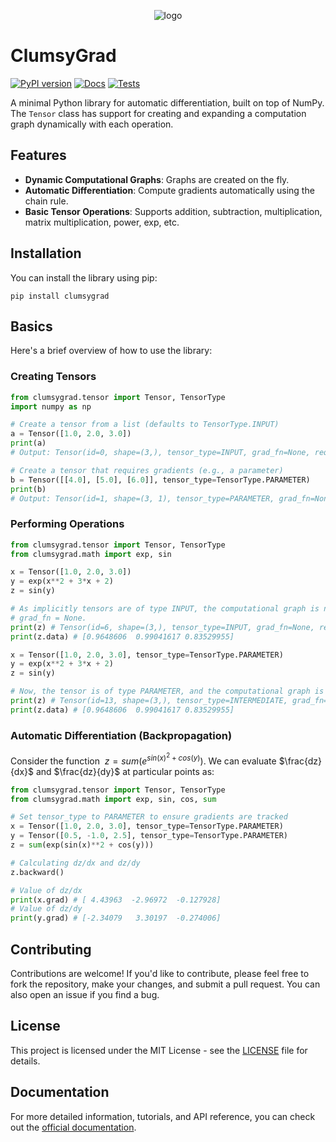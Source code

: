

<p align="center">
  <img src="./logo.png" alt="logo">
</p>

# ClumsyGrad

[![PyPI version](https://badge.fury.io/py/clumsygrad.svg)](https://badge.fury.io/py/clumsygrad)
[![Docs](https://readthedocs.org/projects/clumsygrad/badge/?version=latest)](https://clumsygrad.readthedocs.io/en/latest/)
[![Tests](https://github.com/Sayan-001/ClumsyGrad/actions/workflows/tests.yml/badge.svg)](https://github.com/Sayan-001/ClumsyGrad/actions/workflows/tests.yml)

A minimal Python library for automatic differentiation, built on top of NumPy. The `Tensor` class has support for creating and expanding a computation graph dynamically with each operation.

## Features

- **Dynamic Computational Graphs**: Graphs are created on the fly.
- **Automatic Differentiation**: Compute gradients automatically using the chain rule.
- **Basic Tensor Operations**: Supports addition, subtraction, multiplication, matrix multiplication, power, exp, etc.

## Installation

You can install the library using pip:

```shell
pip install clumsygrad
```

## Basics

Here's a brief overview of how to use the library:

### Creating Tensors

```python
from clumsygrad.tensor import Tensor, TensorType
import numpy as np

# Create a tensor from a list (defaults to TensorType.INPUT)
a = Tensor([1.0, 2.0, 3.0])
print(a)
# Output: Tensor(id=0, shape=(3,), tensor_type=INPUT, grad_fn=None, requires_grad=False)

# Create a tensor that requires gradients (e.g., a parameter)
b = Tensor([[4.0], [5.0], [6.0]], tensor_type=TensorType.PARAMETER)
print(b)
# Output: Tensor(id=1, shape=(3, 1), tensor_type=PARAMETER, grad_fn=None, requires_grad=True)
```

### Performing Operations

```python
from clumsygrad.tensor import Tensor, TensorType
from clumsygrad.math import exp, sin

x = Tensor([1.0, 2.0, 3.0])
y = exp(x**2 + 3*x + 2)
z = sin(y)

# As implicitly tensors are of type INPUT, the computational graph is not built, signified by
# grad_fn = None.
print(z) # Tensor(id=6, shape=(3,), tensor_type=INPUT, grad_fn=None, requires_grad=False)
print(z.data) # [0.9648606  0.99041617 0.83529955]

x = Tensor([1.0, 2.0, 3.0], tensor_type=TensorType.PARAMETER)
y = exp(x**2 + 3*x + 2)
z = sin(y)

# Now, the tensor is of type PARAMETER, and the computational graph is built.
print(z) # Tensor(id=13, shape=(3,), tensor_type=INTERMEDIATE, grad_fn=sin_backward, requires_grad=True)
print(z.data) # [0.9648606  0.99041617 0.83529955]
```

### Automatic Differentiation (Backpropagation)

Consider the function $~z = sum(e^{sin(x)^2 + cos(y)})$. We can evaluate $\frac{dz}{dx}$ and $\frac{dz}{dy}$ at particular points as:

```python
from clumsygrad.tensor import Tensor, TensorType
from clumsygrad.math import exp, sin, cos, sum

# Set tensor_type to PARAMETER to ensure gradients are tracked
x = Tensor([1.0, 2.0, 3.0], tensor_type=TensorType.PARAMETER)
y = Tensor([0.5, -1.0, 2.5], tensor_type=TensorType.PARAMETER)
z = sum(exp(sin(x)**2 + cos(y)))

# Calculating dz/dx and dz/dy
z.backward()

# Value of dz/dx
print(x.grad) # [ 4.43963  -2.96972  -0.127928]
# Value of dz/dy
print(y.grad) # [-2.34079   3.30197  -0.274006]
```

## Contributing

Contributions are welcome! If you'd like to contribute, please feel free to fork the repository, make your changes, and submit a pull request. You can also open an issue if you find a bug.

## License

This project is licensed under the MIT License - see the [LICENSE](LICENSE) file for details.

## Documentation

For more detailed information, tutorials, and API reference, you can check out the [official documentation](https://clumsygrad.readthedocs.io/en/latest/).
